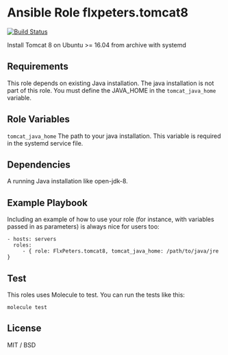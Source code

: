 Ansible Role flxpeters.tomcat8
=========

[![Build Status](https://travis-ci.org/FlxPeters/ansible-role-tomcat8.svg?branch=master)](https://travis-ci.org/FlxPeters/ansible-role-tomcat8)

Install Tomcat 8 on Ubuntu >= 16.04 from archive with systemd

Requirements
------------

This role depends on existing Java installation. The java installation is not part of this role.
You must define the JAVA_HOME in the `tomcat_java_home` variable. 

Role Variables
--------------

`tomcat_java_home` The path to your java installation. This variable is required in the systemd service file. 

Dependencies
------------

A running Java installation like open-jdk-8.

Example Playbook
----------------

Including an example of how to use your role (for instance, with variables passed in as parameters) is always nice for users too:

    - hosts: servers
      roles:
         - { role: FlxPeters.tomcat8, tomcat_java_home: /path/to/java/jre }

Test
----

This roles uses Molecule to test. You can run the tests like this:

    molecule test

License
-------

MIT / BSD
